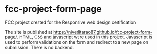 # fcc-project-form-page
FCC project created for the Responsive web design certification

The site is published at https://niveditarao87.github.io/fcc-project-form-page/. HTML, CSS and javascript were used in this project. Javascript is used to perform validations on the form and redirect to a new page on submission. There is no backend.

